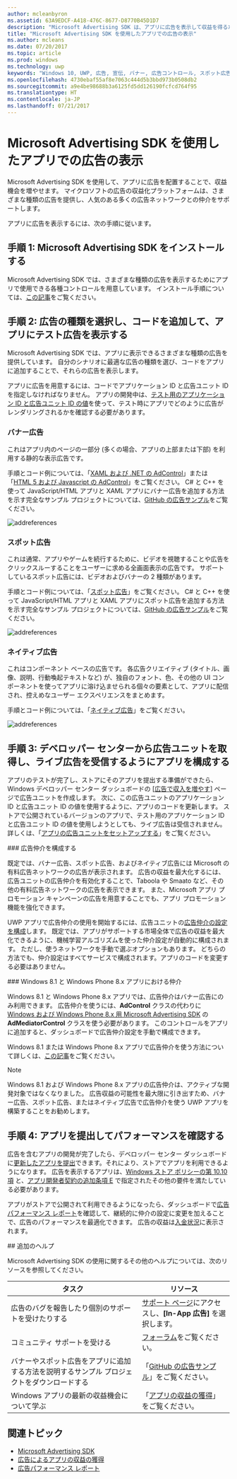 ```yaml
---
author: mcleanbyron
ms.assetid: 63A9EDCF-A418-476C-8677-D8770B45D1D7
description: "Microsoft Advertising SDK は、アプリに広告を表示して収益を得るためのいくつかの方法を提供します。"
title: "Microsoft Advertising SDK を使用したアプリでの広告の表示"
ms.author: mcleans
ms.date: 07/20/2017
ms.topic: article
ms.prod: windows
ms.technology: uwp
keywords: "Windows 10, UWP, 広告, 宣伝, バナー, 広告コントロール, スポット広告"
ms.openlocfilehash: 4730ebaf55af8e7063c444d5b3bbd973b0508db2
ms.sourcegitcommit: a9e4be98688b3a6125fd5dd126190fcfcd764f95
ms.translationtype: HT
ms.contentlocale: ja-JP
ms.lasthandoff: 07/21/2017
---
```

# <a name="display-ads-in-your-app-with-the-microsoft-advertising-sdk"></a>Microsoft Advertising SDK を使用したアプリでの広告の表示

Microsoft Advertising SDK を使用して、アプリに広告を配置することで、収益機会を増やせます。 マイクロソフトの広告の収益化プラットフォームは、さまざまな種類の広告を提供し、人気のある多くの広告ネットワークとの仲介をサポートします。

アプリに広告を表示するには、次の手順に従います。

## <a name="step-1-install-the-microsoft-advertising-sdk"></a>手順 1: Microsoft Advertising SDK をインストールする

Microsoft Advertising SDK では、さまざまな種類の広告を表示するためにアプリで使用できる各種コントロールを用意しています。 インストール手順については、[この記事](install-the-microsoft-advertising-libraries.md)をご覧ください。

## <a name="step-2-choose-your-ad-type-and-add-code-to-display-test-ads-in-your-app"></a>手順 2: 広告の種類を選択し、コードを追加して、アプリにテスト広告を表示する

Microsoft Advertising SDK では、アプリに表示できるさまざまな種類の広告を提供しています。 自分のシナリオに最適な広告の種類を選び、コードをアプリに追加することで、それらの広告を表示します。

アプリに広告を用意するには、コードでアプリケーション ID と広告ユニット ID を指定しなければなりません。 アプリの開発中は、[テスト用のアプリケーション ID と広告ユニット ID の値](test-mode-values.md)を使って、テスト時にアプリでどのように広告がレンダリングされるかを確認する必要があります。

### <a name="banner-ads"></a>バナー広告

これはアプリ内のページの一部分 (多くの場合、アプリの上部または下部) を利用する静的な表示広告です。

手順とコード例については、「[XAML および .NET の AdControl](adcontrol-in-xaml-and--net.md)」または「[HTML 5 および Javascript の AdControl](adcontrol-in-html-5-and-javascript.md)」をご覧ください。 C# と C++ を使って JavaScript/HTML アプリと XAML アプリにバナー広告を追加する方法を示す完全なサンプル プロジェクトについては、[GitHub の広告サンプル](http://aka.ms/githubads)をご覧ください。

![addreferences](images/banner-ad.png)

### <a name="interstitial-ads"></a>スポット広告

これは通常、アプリやゲームを続行するために、ビデオを視聴することや広告をクリックスルーすることをユーザーに求める全画面表示の広告です。 サポートしているスポット広告には、ビデオおよびバナーの 2 種類があります。

手順とコード例については、「[スポット広告](interstitial-ads.md)」をご覧ください。 C# と C++ を使って JavaScript/HTML アプリと XAML アプリにスポット広告を追加する方法を示す完全なサンプル プロジェクトについては、[GitHub の広告サンプル](http://aka.ms/githubads)をご覧ください。

![addreferences](images/interstitial-ad.png)

### <a name="native-ads"></a>ネイティブ広告

これはコンポーネント ベースの広告です。 各広告クリエイティブ (タイトル、画像、説明、行動喚起テキストなど) が、独自のフォント、色、その他の UI コンポーネントを使ってアプリに溶け込ませられる個々の要素として、アプリに配信され、控えめなユーザー エクスペリエンスをまとめます。

手順とコード例については、「[ネイティブ広告](native-ads.md)」をご覧ください。

![addreferences](images/native-ad.png)

## <a name="step-3-get-an-ad-unit-from-dev-center-and-configure-your-app-to-receive-live-ads"></a>手順 3: デベロッパー センターから広告ユニットを取得し、ライブ広告を受信するようにアプリを構成する

アプリのテストが完了し、ストアにそのアプリを提出する準備ができたら、Windows デベロッパー センター ダッシュボードの [[広告で収入を増やす](../publish/monetize-with-ads.md)] ページで広告ユニットを作成します。 次に、この広告ユニットのアプリケーション ID と広告ユニット ID の値を使用するように、アプリのコードを更新します。 ストアで公開されているバージョンのアプリで、テスト用のアプリケーション ID と広告ユニット ID の値を使用しようとしても、ライブ広告は受信されません。 詳しくは、「[アプリの広告ユニットをセットアップする](set-up-ad-units-in-your-app.md)」をご覧ください。

<span id="ad-mediation"/>
### <a name="configure-ad-mediation"></a>広告仲介を構成する

既定では、バナー広告、スポット広告、およびネイティブ広告には Microsoft の有料広告ネットワークの広告が表示されます。 広告の収益を最大化するには、広告ユニットの広告仲介を有効化することで、Taboola や Smaato など、その他の有料広告ネットワークの広告を表示できます。 また、Microsoft アプリ プロモーション キャンペーンの広告を用意することでも、アプリ プロモーション機能を強化できます。

UWP アプリで広告仲介の使用を開始するには、広告ユニットの[広告仲介の設定を構成](../publish/monetize-with-ads.md#mediation)します。 既定では、アプリがサポートする市場全体で広告の収益を最大化できるように、機械学習アルゴリズムを使った仲介設定が自動的に構成されます。 ただし、使うネットワークを手動で選ぶオプションもあります。 どちらの方法でも、仲介設定はすべてサービスで構成されます。アプリのコードを変更する必要はありません。    

<span id="8.x-mediation"/>
### <a name="mediation-in-windows-81-and-windows-phone-8x-apps"></a>Windows 8.1 と Windows Phone 8.x アプリにおける仲介

Windows 8.1 と Windows Phone 8.x アプリでは、広告仲介はバナー広告にのみ利用できます。 広告仲介を使うには、**AdControl** クラスの代わりに [Windows および Windows Phone 8.x 用 Microsoft Advertising SDK](http://aka.ms/store-8-sdk) の **AdMediatorControl** クラスを使う必要があります。 このコントロールをアプリに追加すると、ダッシュボードで広告仲介設定を手動で構成できます。

Windows 8.1 または Windows Phone 8.x アプリで広告仲介を使う方法について詳しくは、[この記事](https://msdn.microsoft.com/library/windows/apps/xaml/dn864359.aspx)をご覧ください。

> [!NOTE]
> Windows 8.1 および Windows Phone 8.x アプリの広告仲介は、アクティブな開発対象ではなくなりました。 広告収益の可能性を最大限に引き出すため、バナー広告、スポット広告、またはネイティブ広告で広告仲介を使う UWP アプリを構築することをお勧めします。

## <a name="step-4-submit-your-app-and-review-performance"></a>手順 4: アプリを提出してパフォーマンスを確認する

広告を含むアプリの開発が完了したら、デベロッパー センター ダッシュボードに[更新したアプリを提出](https://msdn.microsoft.com/windows/uwp/publish/app-submissions)できます。それにより、ストアでアプリを利用できるようになります。 広告を表示するアプリは、[Windows ストア ポリシーの第 10.10 項](https://msdn.microsoft.com/library/windows/apps/dn764944.aspx#pol_10_10) と、[アプリ開発者契約の追加条項 E](https://msdn.microsoft.com/library/windows/apps/hh694058.aspx) で指定されたその他の要件を満たしている必要があります。

アプリがストアで公開されて利用できるようになったら、ダッシュボードで[広告パフォーマンス レポート](../publish/advertising-performance-report.md)を確認して、継続的に仲介の設定に変更を加えることで、広告のパフォーマンスを最適化できます。 広告の収益は[入金状況](../publish/payout-summary.md)に表示されます。

<span id="additional-help" />
## <a name="additional-help"></a>追加のヘルプ

Microsoft Advertising SDK の使用に関するその他のヘルプについては、次のリソースを参照してください。

|  タスク    | リソース |               
|----------|-------|
| 広告のバグを報告したり個別のサポートを受けたりする     | [サポート ページ](https://go.microsoft.com/fwlink/p/?LinkId=331508)にアクセスし、**[In-App 広告]** を選択します。        |
| コミュニティ サポートを受ける     | [フォーラム](http://go.microsoft.com/fwlink/p/?LinkId=401266)をご覧ください。       |
| バナーやスポット広告をアプリに追加する方法を説明するサンプル プロジェクトをダウンロードする     | 「[GitHub の広告サンプル](http://aka.ms/githubads)」をご覧ください。       |
| Windows アプリの最新の収益機会について学ぶ     | 「[アプリの収益の獲得](https://developer.microsoft.com/store/monetize)」をご覧ください。        |

## <a name="related-topics"></a>関連トピック

* [Microsoft Advertising SDK](http://aka.ms/ads-sdk-uwp)
* [広告によるアプリの収益の獲得](http://go.microsoft.com/fwlink/p/?LinkId=699559)
* [広告パフォーマンス レポート](../publish/advertising-performance-report.md)
